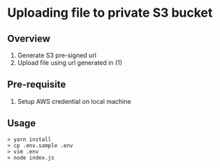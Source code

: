 # Uploading file to private S3 bucket

## Overview
1. Generate S3 pre-signed url
2. Upload file using url generated in (1)

## Pre-requisite
1. Setup AWS credential on local machine

## Usage

```
> yarn install
> cp .env.sample .env
> vim .env
> node index.js
```